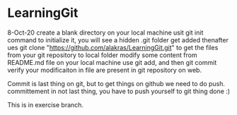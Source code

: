 # LearningGit

8-Oct-20
create a blank directory on your local machine
usit git init command to initialize it, you will see a hidden .git folder get added thenafter
ues git clone "https://github.com/alakras/LearningGit.git" to get the files from your git repository to local folder
modify some content from README.md file on your local machine
use git add, and then git commit
verify your modificaiton in file are present in git repository on web.

Commit is last thing on git, but to get things on github we need to do push.
committement in not last thing, you have to push yourself to git thing done :)

This is in exercise branch.